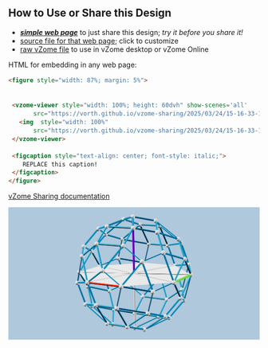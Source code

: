 
## How to Use or Share this Design

 - [***simple web page***](<https://vorth.github.io/vzome-sharing/2025/03/24/15-16-33-112Z-20-octahedra-for-JohnK/>) to just share this design; *try it before you share it!*
 - [source file for that web page](<https://github.com/vorth/vzome-sharing/edit/main/2025/03/24/15-16-33-112Z-20-octahedra-for-JohnK/index.md>); click to customize
 - [raw vZome file](<https://raw.githubusercontent.com/vorth/vzome-sharing/main/2025/03/24/15-16-33-112Z-20-octahedra-for-JohnK/20-octahedra-for-JohnK.vZome>) to use in vZome desktop or vZome Online
 
 HTML for embedding in any web page:
 ```html
<figure style="width: 87%; margin: 5%">
  
  
  <vzome-viewer style="width: 100%; height: 60dvh" show-scenes='all'
        src="https://vorth.github.io/vzome-sharing/2025/03/24/15-16-33-112Z-20-octahedra-for-JohnK/20-octahedra-for-JohnK.vZome" >
    <img  style="width: 100%"
        src="https://vorth.github.io/vzome-sharing/2025/03/24/15-16-33-112Z-20-octahedra-for-JohnK/20-octahedra-for-JohnK.png" >
  </vzome-viewer>

  <figcaption style="text-align: center; font-style: italic;">
     REPLACE this caption!
  </figcaption>
</figure>

 ```

[vZome Sharing documentation](https://vzome.github.io/vzome/sharing.html#how-it-works)

![Image](<20-octahedra-for-JohnK.png>)

